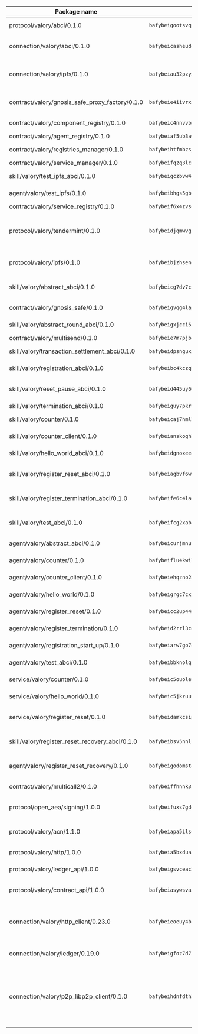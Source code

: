 | Package name                                                  | Package hash                                                  | Description                                                                                                                |
| ------------------------------------------------------------- | ------------------------------------------------------------- | -------------------------------------------------------------------------------------------------------------------------- |
| protocol/valory/abci/0.1.0                                    | `bafybeigootsvqpk6th5xpdtzanxum3earifrrezfyhylfrit7yvqdrtgpe` | A protocol for ABCI requests and responses.                                                                                |
| connection/valory/abci/0.1.0                                  | `bafybeicasheudousm2unmh5qmy5n3qdq5hmkg2j42fxfm2crxmgq3nzjkq` | connection to wrap communication with an ABCI server.                                                                      |
| connection/valory/ipfs/0.1.0                                  | `bafybeiau32pzy55ta6ugl2bebevlxudal6pnlfomhplfm5mph6reaw3krq` | A connection responsible for uploading and downloading files from IPFS.                                                    |
| contract/valory/gnosis_safe_proxy_factory/0.1.0               | `bafybeie4iivrxcd5dcwzj3y2t66mc5mdvtsuqu426gk2kcdc6fxbki6neu` | Gnosis Safe proxy factory (GnosisSafeProxyFactory) contract                                                                |
| contract/valory/component_registry/0.1.0                      | `bafybeic4nnvvbm7ub5b2wpbgjixlpcygo7zbelasc3bhw5vurnrrrnvkau` | Component registry contract                                                                                                |
| contract/valory/agent_registry/0.1.0                          | `bafybeiaf5ub3awwjyfhg7njnyysch3m5ywps35vbvw7cqfhudsm4wjhjrq` | Agent registry contract                                                                                                    |
| contract/valory/registries_manager/0.1.0                      | `bafybeihtfmbzsjwsz7kmujzc4bofyoxckekbdi643f762tj3fe4witgjqu` | Registries Manager contract                                                                                                |
| contract/valory/service_manager/0.1.0                         | `bafybeifqzq3lcnnck5jw5p5b7tekumkx7jf2nugqx2peljpy3nsiuizrmq` | Service Manager contract                                                                                                   |
| skill/valory/test_ipfs_abci/0.1.0                             | `bafybeigczbvw4ncvtkcskxsuiiynmlyeowvvdzml2rcmzdlavtyucq34lq` | IPFS e2e testing application.                                                                                              |
| agent/valory/test_ipfs/0.1.0                                  | `bafybeibhgs5gbvnmzvjohglmv7xsgrr35222jon2ko7fdikbqx3afbunpe` | Agent for testing the ABCI connection.                                                                                     |
| contract/valory/service_registry/0.1.0                        | `bafybeif6x4zvsokwcetbrjdb4uyv4l3pqx756cg2ohv2zgcky5yuiwuqvi` | Service Registry contract                                                                                                  |
| protocol/valory/tendermint/0.1.0                              | `bafybeidjqmwvgi4rqgp65tbkhmi45fwn2odr5ecezw6q47hwitsgyw4jpa` | A protocol for communication between two AEAs to share tendermint configuration details.                                   |
| protocol/valory/ipfs/0.1.0                                    | `bafybeibjzhsengtxfofqpxy6syamplevp35obemwfp4c5lhag3v2bvgysa` | A protocol specification for IPFS requests and responses.                                                                  |
| skill/valory/abstract_abci/0.1.0                              | `bafybeicg7dv7cff34nv2k2z47c4yp4kddsxp3wozonzow6tnvfvwndz3cy` | The abci skill provides a template of an ABCI application.                                                                 |
| contract/valory/gnosis_safe/0.1.0                             | `bafybeigvqg4lapdaa23dpc3pv67rdptdhey6e435mxqsw2gb2u74yw4yei` | Gnosis Safe (GnosisSafeL2) contract                                                                                        |
| skill/valory/abstract_round_abci/0.1.0                        | `bafybeigxjcci53vwytymzlhr37436yvenh7jup4astrn7dgyixo24aq2pq` | abstract round-based ABCI application                                                                                      |
| contract/valory/multisend/0.1.0                               | `bafybeie7m7pjbnw7cccpbvmbgkut24dtlt4cgvug3tbac7gej37xvwbv3a` | MultiSend contract                                                                                                         |
| skill/valory/transaction_settlement_abci/0.1.0                | `bafybeidpsnguxizkpihtkqzojr3em7yy7c6qc7gxpbh5vglmwws5wke7bi` | ABCI application for transaction settlement.                                                                               |
| skill/valory/registration_abci/0.1.0                          | `bafybeibc4kczqbh23sc6tufrzn3axmhp3vjav7fa3u6cnpvolrbbc2fd7i` | ABCI application for common apps.                                                                                          |
| skill/valory/reset_pause_abci/0.1.0                           | `bafybeid445uy6wwvugf3byzl7r73c7teu6xr5ezxb4h7cxbenghg3copvy` | ABCI application for resetting and pausing app executions.                                                                 |
| skill/valory/termination_abci/0.1.0                           | `bafybeiguy7pkrcptg6c754ioig4mlkr7truccym3fpv6jwpjx2tmpdbzhi` | Termination skill.                                                                                                         |
| skill/valory/counter/0.1.0                                    | `bafybeicaj7hml27setiecug6kbbbk57pp25geyksujmfk7auegax5tanxq` | The ABCI Counter application example.                                                                                      |
| skill/valory/counter_client/0.1.0                             | `bafybeianskoghhdffn4wqquup3rtziefq6jareutugb6a5zkbvuvctgk3i` | A client for the ABCI counter application.                                                                                 |
| skill/valory/hello_world_abci/0.1.0                           | `bafybeidgnoxeedbnkhucxomna44al5hy66bcvdcbzcdstyjxstbz66z4bm` | Hello World ABCI application.                                                                                              |
| skill/valory/register_reset_abci/0.1.0                        | `bafybeiagbvf6wf6mtgfzupwybxjr7lsi3kbai72qdbi66mo3qfwhppnsce` | ABCI application for dummy skill that registers and resets                                                                 |
| skill/valory/register_termination_abci/0.1.0                  | `bafybeife6c4la6tyvqyauaanezkdmnissuhogfegvvnoz54chgwxunckn4` | ABCI application for dummy skill that registers and resets                                                                 |
| skill/valory/test_abci/0.1.0                                  | `bafybeifcg2xabaabjg2cjzxfi4ina2zhzk2idhioc2c4u6x67cvfjbch7i` | ABCI application for testing the ABCI connection.                                                                          |
| agent/valory/abstract_abci/0.1.0                              | `bafybeicurjmnufs5ice2uzpofvzv5qofcc67zwtfxs5xqloxjvmfmvymai` | The abstract ABCI AEA - for testing purposes only.                                                                         |
| agent/valory/counter/0.1.0                                    | `bafybeiflu4kwi7v7gnaohx7dqmfz3x4ifp6t6a6xdyfgtr3dwu3vi6ypkm` | The ABCI Counter example as an AEA                                                                                         |
| agent/valory/counter_client/0.1.0                             | `bafybeiehqzno2htmg37mwcdaifptslsz2zpjwptq33gpdegpuaxknpoxza` | The ABCI Counter example as an AEA                                                                                         |
| agent/valory/hello_world/0.1.0                                | `bafybeigrgc7cxf244l366eknumnv7csclrzwwyokn6b3rrpoxofbezyefy` | Hello World ABCI example.                                                                                                  |
| agent/valory/register_reset/0.1.0                             | `bafybeicc2up44mgmr5cl2zowpkutoemxbswanmkasxe22fuhfshrtmetu4` | Register reset to replicate Tendermint issue.                                                                              |
| agent/valory/register_termination/0.1.0                       | `bafybeid2rrl3cgxttkmeggojaefwvnpuxf5fmiprgzwcyxu5c3fwde3il4` | Register terminate to test the termination feature.                                                                        |
| agent/valory/registration_start_up/0.1.0                      | `bafybeiarw7go7qrpyamgxidx2nsolhztt2welz56rep4qfacedboqmtqsy` | Registration start-up ABCI example.                                                                                        |
| agent/valory/test_abci/0.1.0                                  | `bafybeibbknolqzhtqxy5mjq35k5sqj3zmkfksulaz5y5vjlbbe33b2j3dy` | Agent for testing the ABCI connection.                                                                                     |
| service/valory/counter/0.1.0                                  | `bafybeic5ouoleyrkxqxiydu6mc26az434avvww6pid7hlasdl2njdqiv2e` | A set of agents incrementing a counter                                                                                     |
| service/valory/hello_world/0.1.0                              | `bafybeic5jkzuuusk6zppsqewc2pktydxphuhyhh2xnwbvszd2sirdh3vgu` | A simple demonstration of a simple ABCI application                                                                        |
| service/valory/register_reset/0.1.0                           | `bafybeidamkcsip4sxcomdhmc6qgtggegthm434335cean5wnq3ec7lsgie` | Test and debug tendermint reset mechanism.                                                                                 |
| skill/valory/register_reset_recovery_abci/0.1.0               | `bafybeibsv5nnlkfydhrq6oddavg4oxy7rgucvnooq5zz63bvetpffhw4mm` | ABCI application for dummy skill that registers and resets                                                                 |
| agent/valory/register_reset_recovery/0.1.0                    | `bafybeigodomstalqrj4y3xw5hzezlyoornffbwzr5eawv3gxpgq2dihsvm` | Agent to showcase hard reset as a recovery mechanism.                                                                      |
| contract/valory/multicall2/0.1.0                              | `bafybeiffhnnk3ibb3z53jxg4rfwcgjl657f56v3ld4rgafgavxxys3h74y` | The MakerDAO multicall2 contract.                                                                                          |
| protocol/open_aea/signing/1.0.0                               | `bafybeifuxs7gdg2okbn7uofymenjlmnih2wxwkym44lsgwmklgwuckxm2m` | A protocol for communication between skills and decision maker.                                                            |
| protocol/valory/acn/1.1.0                                     | `bafybeiapa5ilsobggnspoqhspftwolrx52udrwmaxdxgrk26heuvl4oooa` | The protocol used for envelope delivery on the ACN.                                                                        |
| protocol/valory/http/1.0.0                                    | `bafybeia5bxdua2i6chw6pg47bvoljzcpuqxzy4rdrorbdmcbnwmnfdobtu` | A protocol for HTTP requests and responses.                                                                                |
| protocol/valory/ledger_api/1.0.0                              | `bafybeigsvceac33asd6ecbqev34meyyjwu3rangenv6xp5rkxyz4krvcby` | A protocol for ledger APIs requests and responses.                                                                         |
| protocol/valory/contract_api/1.0.0                            | `bafybeiasywsvax45qmugus5kxogejj66c5taen27h4voriodz7rgushtqa` | A protocol for contract APIs requests and responses.                                                                       |
| connection/valory/http_client/0.23.0                          | `bafybeieoeuy4brzimtnubmokwirhrx27ezls6cdnl5qik4rkykfle3nn2y` | The HTTP_client connection that wraps a web-based client connecting to a RESTful API specification.                        |
| connection/valory/ledger/0.19.0                               | `bafybeigfoz7d7si7s4jehvloq2zmiiocpbxcaathl3bxkyarxoerxq7g3a` | A connection to interact with any ledger API and contract API.                                                             |
| connection/valory/p2p_libp2p_client/0.1.0                     | `bafybeihdnfdth3qgltefgrem7xyi4b3ejzaz67xglm2hbma2rfvpl2annq` | The libp2p client connection implements a tcp connection to a running libp2p node as a traffic delegate to send/receive envelopes to/from agents in the DHT. |
